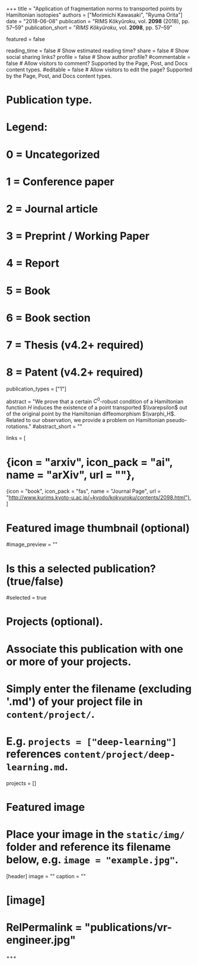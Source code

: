 +++
title = "Application of fragmentation norms to transported points by Hamiltonian isotopies"
authors = ["Morimichi Kawasaki", "Ryuma Orita"]
date = "2018-06-08"
publication = "RIMS Kôkyûroku, vol. **2098** (2018), pp. 57–59"
publication_short = "*RIMS Kôkyûroku*, vol. **2098**, pp. 57–59"

featured = false

reading_time = false  # Show estimated reading time?
share = false  # Show social sharing links?
profile = false  # Show author profile?
#commentable = false  # Allow visitors to comment? Supported by the Page, Post, and Docs content types.
#editable = false  # Allow visitors to edit the page? Supported by the Page, Post, and Docs content types.

# Publication type.
# Legend:
# 0 = Uncategorized
# 1 = Conference paper
# 2 = Journal article
# 3 = Preprint / Working Paper
# 4 = Report
# 5 = Book
# 6 = Book section
# 7 = Thesis (v4.2+ required)
# 8 = Patent (v4.2+ required)
publication_types = ["1"]

abstract = "We prove that a certain $C^0$-robust condition of a Hamiltonian function $H$ induces the existence of a point transported $\\varepsilon$ out of the original point by the Hamiltonian diffeomorphism $\\varphi_H$. Related to our observation, we provide a problem on Hamiltonian pseudo-rotations."
#abstract_short = ""

links = [
#  {icon = "arxiv", icon_pack = "ai", name = "arXiv", url = ""},
  {icon = "book", icon_pack = "fas", name = "Journal Page", url = "http://www.kurims.kyoto-u.ac.jp/~kyodo/kokyuroku/contents/2098.html"},
  ]

# Featured image thumbnail (optional)
#image_preview = ""

# Is this a selected publication? (true/false)
#selected = true

# Projects (optional).
#   Associate this publication with one or more of your projects.
#   Simply enter the filename (excluding '.md') of your project file in `content/project/`.
#   E.g. `projects = ["deep-learning"]` references `content/project/deep-learning.md`.
projects = []

# Featured image
# Place your image in the `static/img/` folder and reference its filename below, e.g. `image = "example.jpg"`.
[header]
image = ""
caption = ""

# [image]
# RelPermalink = "publications/vr-engineer.jpg"
+++
